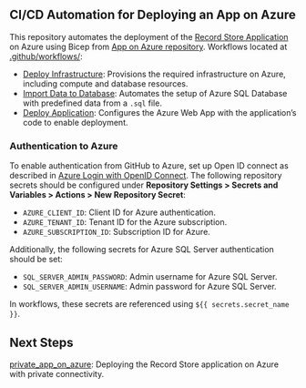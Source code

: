 ## CI/CD Automation for Deploying an App on Azure
This repository automates the deployment of the [Record Store Application](https://github.com/MaryKroustali/record_store_app) on Azure using Bicep from [App on Azure repository](https://github.com/MaryKroustali/app_on_azure_cicd). Workflows located at [.github/workflows/](.github/workflows/):
  - [Deploy Infrastructure](.github/workflows/deploy_infra.yaml): Provisions the required infrastructure on Azure, including compute and database resources.
  - [Import Data to Database](.github/workflows/import_db_data.yaml): Automates the setup of Azure SQL Database with predefined data from a `.sql` file.
  - [Deploy Application](.github/workflows/set_app_config.yaml): Configures the Azure Web App with the application’s code to enable deployment.

### Authentication to Azure
To enable authentication from GitHub to Azure, set up Open ID connect as described in [Azure Login with OpenID Connect](https://learn.microsoft.com/en-us/azure/developer/github/connect-from-azure-openid-connect#prerequisites). The following repository secrets should be configured under **Repository Settings > Secrets and Variables > Actions > New Repository Secret**:
- `AZURE_CLIENT_ID`: Client ID for Azure authentication.
- `AZURE_TENANT_ID`: Tenant ID for the Azure subscription.
- `AZURE_SUBSCRIPTION_ID`: Subscription ID for Azure.

Additionally, the following secrets for Azure SQL Server authentication should be set:
- `SQL_SERVER_ADMIN_PASSWORD`: Admin username for Azure SQL Server.
- `SQL_SERVER_ADMIN_USERNAME`: Admin password for Azure SQL Server.

In workflows, these secrets are referenced using `${{ secrets.secret_name }}`.

## Next Steps
[private_app_on_azure](private_app_on_azure): Deploying the Record Store application on Azure with private connectivity.
